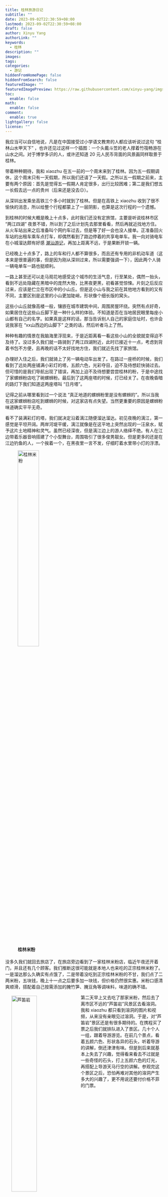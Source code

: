 ```yaml
---
title: 桂林旅游日记
subtitle: ""
date: 2023-09-02T22:30:59+08:00
lastmod: 2023-09-02T22:30:59+08:00
draft: false
author: Xinyu Yang
authorLink: ""
keywords:
  - 桂林
description: ""
images: 
tags: 
categories:
  - 游记
hiddenFromHomePage: false
hiddenFromSearch: false
featuredImage: ""
featuredImagePreview: https://raw.githubusercontent.com/xinyu-yang/imgs/refs/heads/master/2024/kBSbahyQHj7UWdc.jpg
toc:
  enable: false
math:
  enable: false
comment:
  enable: true
lightgallery: false
license: ""
---
```


<!--more-->

我应当可以自信地说，凡是在中国接受过小学语文教育的人都应该听说过这句 “桂林山水甲天下” ，也许还见过这样一个插图：一个头戴斗笠的老人撑着竹筏畅游在山水之间。对于博学多识的人，或许还知道 20 元人民币背面的风景画同样取景于桂林。

带着种种期待，我和 xiaozhu 在五一前的一个周末来到了桂林。因为五一假期调休，这个周末只有一天假期，所以我们还请了一天假。之所以五一假期之前来，主要有两个原因：首先是觉得五一假期人肯定很多，出行比较困难；第二是我们想五一长假去远一点的贵州（后来还是没去😐）。

从深圳出发乘坐高铁三个多小时就到了桂林。但是在高铁上 xiaozhu 收到了很不愉快的消息，所以给整个行程都蒙上了一层阴影，也算是这次行程的一个遗憾。

到桂林的时候大概是晚上十点多，此时我们还没有定旅馆，主要是听说桂林市区 “两江四湖” 夜景不错，所以到了之后计划先去那里看看，然后再就近找地方住。从火车站出来之后准备叫个网约车过去，但是等了好一会也没人接单。正准备回火车站的出租车乘车点打车，却偶然看到了路边停着的共享电单车。我一向对骑电车在小城溜达颇有好感 [潮汕游记](../23-05-28_journey-to-chaoshan/)，再加上距离不远，于是果断开锁一辆。

已经晚上十点多了，路上的车和行人都不算很多，而且还有专用的非机动车道（这本来是很普遍的事，但是因为刚从深圳过来，所以需要强调一下），因此两个人骑一辆电单车一路也挺顺利。

一路上甚至还可以走马观花地感受这个城市的生活气息，行至某处，偶然一抬头，看到不远处隐藏在黑暗中的庞然大物，比黑夜更黑，初看甚觉惊悚。片刻之后反应过来，应该是伫立在市区中的小山丘。但是这小山与我之前在其他地方看到的又有不同，主要区别是这里的小山更加陡峭，形状像个细长版的窝头。

这些小山丘就像高楼一般，镶嵌在城市建筑中间，周围房屋环绕。突然有点好奇，如果居住在这些山丘脚下是一种什么样的体验。不知道是否在当地居民眼里每座小山都有自己的名字。如果真是这样的话，那当告诉别人自己的家庭住址时，也许会说我家在 “xx山西边的山脚下” 之类的话，然后听者马上了然。

种种有趣的情景在我脑海里浮现来，于是近距离看一看这些小山的全貌就变得迫不及待了。没过多久我们就一路骑到了两江四湖附近，此时已接近十一点，考虑到背着书包不方便，且再晚的话不太好找地方住，我们就近先找了家旅馆。

办理好入住之后，我们就骑上了另一辆电动车出发了。在路过一座桥的时候，我们看到了远处两座铺满小彩灯的塔，五颜六色，光彩夺目，迫不及待想赶快骑过去。但可惜的是我们导航出现了错误，再加上迫不及待想要尝尝桂林的粉，于是中途找了家螺蛳粉店吃了碗螺蛳粉。最后到了这两座塔的时候，灯已经关了。在夜晚昏暗的路灯下我们知道这两座塔叫 “日月塔”。

记得之前从哪里看到过一个说法 “真正地道的螺蛳粉里是没有螺蛳的”。所以当我在这家螺蛳粉店吃到螺蛳的时候，对这家店有点失望。当然更重要的原因是螺蛳粉味道确实平平无奇。

看不了装满彩灯的塔，我们就决定沿着漓江随便溜达溜达。初见夜晚的漓江，第一感觉是平坦开阔。两岸河堤平缓，漓江就像是在这平地上突然出现的一汪泉水，赋予这片土地精神和灵气。虽然已经深夜，但是漓江边上的游人络绎不绝。有人在江边带着乐器音响搭建了个小型舞台，周围吸引了很多俊男靓女。但是更多的还是在江边钓鱼的人，一个挨着一个，在黑夜里一言不发，仔细盯着水里带小灯的浮漂。

<figure><img src="https://raw.githubusercontent.com/xinyu-yang/imgs/refs/heads/master/2024/75vNqXRoLirgmIn.jpg" alt="桂林米粉" width="40%" height="40%" /><figcaption><h4>桂林米粉</h4></figcaption> </figure>

没多久我们就回去旅店了，在旅店旁边看到了一家桂林米粉店，临近午夜还开着门，并且还有几个顾客。我们推断这很可能就是本地人也来吃的正宗桂林米粉了。一是溜达那么久确实有点饿了，二是带着没吃到正宗桂林米粉的不甘，我们点了二两米粉，五块钱，晚上十一点之后要多加一块钱，但价格仍然很实惠。米粉口感清爽顺滑，搭配着自己按需添加的腌竹笋、腌豆角等调味料，味道的确不错。

<div>

<div>
<!--<figure>-->
<img src="https://raw.githubusercontent.com/xinyu-yang/imgs/refs/heads/master/2024/H6VYLDFqoPSEs8h.jpg" alt="芦笛岩" width="40%" height="40%" align="left" hspace="20" vspace="5" />
<!--<figcaption><h4>早上的牌坊街几乎空无一人</h4></figcaption> </figure>-->
</div>
<!--<figure><img src="" alt="芦笛岩" width="40%" height="40%" /><figcaption><h4>芦笛岩</h4></figcaption> </figure>-->
第二天早上又去吃了那家米粉，然后去了离市区不远的“芦笛岩”风景区去看溶洞。我和 xiaozhu 都只看到溶洞的图片和视频，从来没有亲眼见过溶洞。于是，对“芦笛岩”景区还是有很多期待的。在携程买了票之后我们就排队进入了景区。几十个人一组，跟着导游游览。在前几个景点，看着五颜六色、形状各异的石头，听着导游的讲解，倒还津津有味。但是到后来就基本上失去了兴趣，觉得看来看去不过就是一些奇怪的石头，打上五颜六色的灯光，再搭配上导游天马行空的讲解。参观完这个景区之后，恐怕再难对其他的溶洞产生多大的兴趣了，更不用说还要付价格不菲的门票。

<figure><img src="https://raw.githubusercontent.com/xinyu-yang/imgs/refs/heads/master/2024/Q65msUPiVKwzpNn.jpg" alt="芦笛岩" width="55%" height="55%" /><figcaption><h4>芦笛岩</h4></figcaption> </figure>

参观完“芦笛岩”之后，我们就坐汽车出发前往了杨堤码头，准备从杨堤码头坐竹筏到兴坪古镇。到杨堤码头的时候，只有我们两个乘客。因为一个船四个人，如果人数不够的话，乘船的人需要补船票，要不然就等人凑够了再走。但是等了一会也没等到人，再加上觉得跟陌生人一块坐一个小竹筏比较尴尬。我们就补上钱，包了个竹筏出发了。

后来知道，我们来的这天恰好赶上了壮族的重大节日“三月三”，游客都去兴坪看庆祝活动去了。与此时漓江之上的冷清相对的是这个江边小镇上摩肩接踵的人群。

</div>

坐在船上游览山水还是和岸上不太一样。如果说在岸上是观景，在游船上则有一种走进景色里的感觉。
从杨堤码头一路顺流而下，山水清秀、交相辉映，不愧是桂林景色的精华。韩愈亦有诗云“江作青罗带，山如碧玉簪”。据说“桂林山水甲天下”后面还有一句“阳朔山水甲桂林”。桂林其他地方也有山有水，但漓江水流之处，山往往零零散散的分散开来。有的有山无水，有的有水无山。而在阳朔，桂林的山水才真正紧密地结合起来——山簇拥着水，水环抱着山。

<figure><img src="https://raw.githubusercontent.com/xinyu-yang/imgs/refs/heads/master/2024/A3tpdYBawFvGjIe.jpg" alt="杨堤码头" width="80%" height="80%" /><figcaption><h4>杨堤码头</h4></figcaption> </figure>

虽说称之为竹筏，但是船身是竹筏形状的合成材料。在船尾还有一台发动机，机器开起来轰轰隆隆，眨眼已过“万重山”。
“船夫头戴斗笠，悠然地撑着长蒿，翠绿的竹筏在水面缓缓荡起阵阵涟漪......” 的景象也只能存在于想象中了。

片刻的闲聊得知，开船的师傅多是当地上了年纪的居民，可能为了避免恶意竞争和保障游客安全，当地政府对码头的“船夫”进行了统一管理和分配。
由于“船夫”供大于求，所以每个师傅每隔几天才有一次接单机会。因此，他们大部分时间还是在家务农。

<figure><img src="https://raw.githubusercontent.com/xinyu-yang/imgs/refs/heads/master/2024/kBSbahyQHj7UWdc.jpg" alt="九马画山" width="80%" height="80%" /><figcaption><h4>九马画山</h4></figcaption> </figure>

一路上有几处地方，师傅都饶有兴致地给我们介绍一些或山或水的“拟人拟物”的景点名字。略懂人情世故的话，或许应该积极表现出“颇有同感“的样子。但每一处山水都让人沉醉其中，反倒觉得这刻意的几处景点有点画蛇添足。辜负了师傅的好意。

在我们兴趣稍显疲劳的时候，游船就到了终点”九马画山“。
游览这一路，很是满足。可惜天公不作美，一路都是灰蒙蒙的，让原本的青山绿水打了些折扣。


待到兴坪古镇，民俗表演早已结束，游客也渐渐散去。游客在并不宽阔的小路上往来不绝，像极了小时候去的镇上的集市。
江边随处可见付费摆拍的渔船和鹭鸶，价格不菲。但是不消多想，如果能在”朋友圈“发那么一张站在渔船上肩挑鹭鸶的照片，必定引来众多不知情者的羡慕和遐想。

兴坪古镇平平无奇，除了排了很长队的破烂的汽车站，另一个让我记忆犹新的东西就是街上随处可见的”沙田柚“。这种柚子有一个长长的瓜颈，就像没长熟的菜葫芦。
刚开始对这个没有太多期望，只是因为价格比较实惠——”十块钱仨“，就买了三个。虽然相对于普通柚子，质地稍硬，只能啃着吃，但是味道出乎意料的甜。
这也成了此次桂林之行让我念念不忘的水果。后来偶然看到学校超市也有卖，就惊喜地买了一个，结果大失所望。
<div>

<div>
<!--<figure>-->
<img src="https://raw.githubusercontent.com/xinyu-yang/imgs/refs/heads/master/2024/IfAKWhTXNweB7tu.jpg" alt="供游客拍照的鸬鹚" width="40%" height="40%" align="left" hspace="20" vspace="5"/>

<!--<figcaption><h4>早上的牌坊街几乎空无一人</h4></figcaption> </figure>-->
</div>

</div>


在镇上没有待太久，我们就坐汽车去了阳朔。或许也是重大节日的缘故，一路拥堵，走走听听。到了阳朔县城，天已经黑了好一会。
下车之后已经是饥肠辘辘，就找了个本地菜馆，点了几个菜，其中一个是著名特色菜”竹筒鸡“。
鸡确实是在竹筒里炖煮的，但是并没有尝出什么特别的味道。看着外表黑糊的竹筒，便知它已经服务过太多的食客，哪怕曾经真的存在过某种清香，应该也已经消耗殆尽了吧。

吃完饭恢复了一些体力，就提前租了一辆第二天出行的电单车，去了著名的阳朔西街。现在回想起来，已经没有什么印象了。只模糊记得是一片挺大且热闹的商业街区。

但是现在仍然清楚的记得，在川流的人群中，路边坐着的一位八九十岁的倚着路灯杆睡着的老奶奶，面前放着一捆晾晒过的不知名蔬菜。
心里一阵酸楚，但又觉得什么也做不了。Xiaozhu 应该也有同感，“哎，可惜卖的是蔬菜，要是水果我们还能买点。” 听到了我的叹息后，她说。
也许悲伤只是一闪而过，伴随着前进的人群，我们的脚步并未停下，什么也没做，走开了。
关于这件事我一直不敢再想，却也一直未忘。

待我们失望地逛完阳朔 “西街” 之后，已经差不多晚上十一点了。拖着沉重的身体，我们我决定尽快回宾馆休息。
临近 “西街” 的宾馆大多都加个不菲，于是我在网上选了一个距离稍远但价格实惠的地方。
骑上租来的电动车之后，我导航了一下，有一点几公里远——还好提前租了个小电车。
去宾馆的路看起来倒是不绕，沿着一条宽阔的主干道走一段路，中间拐个弯再走一小段就到了。
于是按照导航，我骑着小电车，加大油门，一路惬意地飞驰。
但是在过了几个繁华的十字路口之后，走着走着就觉得街道冷清、行人稀少。路两侧原本眼花缭乱的铺子也渐渐变得零零散散。
期间我还多次停车，拿起手机导航，确认没有走过岔路口。此时天空还下起了小雨，我们的内心变得焦急起来。
终于，在我们望眼欲穿之际，终于看到了一条斜斜的小道。未等在地图上确认，我便确定——就是它了！

我拐到这条小路上之后，周围一片漆黑。原来那条路上的稀疏昏暗的路灯也没了。我们能看到的只有电动车所照出的一束微弱的灯光。
更难受的是原本的小雨还在慢慢变大。在确认距离目的地还有一段距离之后，我只好让 xiaozhu 拿出雨伞，在我们中间撑上。
在这个下着雨的漆黑的雨夜，我和 xiaozhu 骑着电动车走在陌生的漆黑的小路。一路上既焦急又害怕。
期间经过了两三处人家，几盏微弱的灯光，甚至几声狗叫都给了我们继续往前走的勇气。

一路担惊受怕之后，我们终于走到了一个村子，并且导航也显示我们已经很接近目的地了。但是可惜导航出现了偏差，我们遇到了一个好心的村民的指引才最终到达我们预定的民宿。
等我们把电动车放到车棚，合上湿漉漉的雨伞办理入住的时候，心里总算长出一口气，竟有一种绝处逢生之感。

<figure><img src="https://raw.githubusercontent.com/xinyu-yang/imgs/refs/heads/master/2024/l9gAFzmWjoC1dLp.jpg" alt="九马画山" width="80%" height="80%" /><figcaption><h4>民宿窗外景色</h4></figcaption> </figure>

第二天我们八点多起床，准备去吃个东西，然后出去发 “十里画廊”。
打开窗之后，发现我们窗外的景色非常漂亮。突然又觉得昨天晚上来的这一趟是值得的。最大的问题就是不该那么晚过来。

然后，我们按照昨晚来的原路返回到主干道上。一路上风景宜人、山清水秀，跟昨晚走这段路时的心情迥然不同。我们就近在昨晚拐弯的地方，找了家馆子，点个几个菜，准备吃饱饭，卯足劲出发。
我们点了一个类似于当地特色菜 “啤酒鱼” 的一个水煮鱼，味道不错。值得一提的还有 “田螺酿”——在田螺里面填上肉末调料之后煮出来的。听老板娘介绍，这道菜是他们这里的特色菜，并且也是本地人婚丧喜庆必备的一道菜。根据场合不同，田螺里面填充的料也不同。
初尝第一个感觉还行，吃了两三个就腻的吃不动了。后来剩下的半份没舍得扔，就打包装书包里了（后来拿到家里还是扔了）。

<figure><img src="https://raw.githubusercontent.com/xinyu-yang/imgs/refs/heads/master/2024/J9cnSXWaIoVjUgD.jpg" alt="桥上风景" width="50%" height="50%" /><figcaption><h4>桥上风景</h4></figcaption> </figure>

吃完饭之后，我们就心满意足地出发了。一路上遇到很多跟我们一样租个电动车骑行的游客。我和 xiaozhu 一路上在山水画廊里，走走停停，好不惬意。如果有机会，还想再去体验一下。

<figure><img src="https://raw.githubusercontent.com/xinyu-yang/imgs/refs/heads/master/2024/LWftMpNwvEFrCj8.jpg" alt="一处农田" width="80%" height="80%" /><figcaption><h4>一处农田</h4></figcaption> </figure>

差不多到下午三四点的时候，我们就绕了一圈，又回到了我们租车的地方。还了车之后，我们就步行去汽车站，乘大巴到阳朔高铁站了。因为担心路上再次堵车，赶不上高铁，就一路匆忙，甚至没来得及吃饭。临走之前，在高铁站旁边唯一的一家米粉店吃了一碗米粉，就结束了这次桂林之行。

还了车之后，我们去一个菜市场买水果，途径一个大哥的摊位。虽说是摊位，但也仅有一个蛇皮袋子在地上铺着，上面放了一堆橘子。见我们靠近，大哥就热情的跟我们打招呼问要不要橘子。我说“甜不甜？”，他说“甜，自家种的”，同时还随手拿了一个橘子让我们尝。尝了一个，确实很不错，新鲜多汁，果实甘甜。
然后就说“不错，来点”，随后挑了一些。然后他拿起袋子去了隔壁的摊位，说自己没有称，让别人帮忙称一称。我这才相信他确实是自家的橘子。

旁边摊位是一个面无表情的大姐，看着电子秤上显示的 “4.7” 的字样，头也不抬说了一句 “5块钱”。我跟 xiaozhu 对视一眼，心想他们不会要在这宰我们一下吧。虽然也就差几毛钱，但是这种明目张胆地坑人行为还是让人很反感。正在狐疑的时候，大哥说“给4块钱就行了”。
我和 xiaozhu 拿着刚买的橘子，美滋滋地边吃边走。并一致得出结论 “大哥真是个讲究人”。这件小事让我对阳朔人的印象提升了不少。
